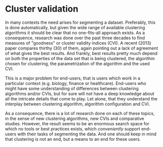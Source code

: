 # Cluster validation

In many contexts the need arises for segmenting a dataset. Preferably, this is
done automatically, but given the wide range of available clustering algorithms
it should be clear that no one-fits-all approach exists. As a consequence,
research was done over the past three decades to find measures of "goodness" or
cluster validity indices (CVI). A recent (2013) paper compares thirthy (30) of
them, again pointing out a lack of agreement of what gives the best results. And
frankly, best results pretty much depend on both the properties of the data set
that is being clustered, the algorithm chosen for clustering, the parametrization
of the algorithm and the used CVI.

This is a major problem for end-users, that is users which work in a particular
context (e.g. biology, finance or healthcare). End-users who might have some
understanding of differences between clustering algorithms and/or CVIs, but for
sure will not have a deep knowledge about all the intricate details that come to
play. Let alone, that they understand the interplay between clustering algorithm,
algorithm configuration and CVI.

As a consequence, there is a lot of research done on each of these topics, in
the sense of new clustering algorithms, new CVIs and comparative studies.
However, the result seems to be an enormous search space for which no tools or
best practices exists, which *conveniently* support end-users with their tasks
of segmenting the data. And one should keep in mind that clustering is not an
end, but a means to an end for these users.
